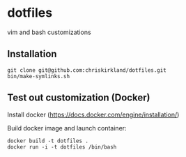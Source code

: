 # dotfiles
vim and bash customizations

## Installation
```
git clone git@github.com:chriskirkland/dotfiles.git
bin/make-symlinks.sh
```

## Test out customization (Docker)

Install docker (https://docs.docker.com/engine/installation/)

Build docker image and launch container: 

```
docker build -t dotfiles .
docker run -i -t dotfiles /bin/bash
```
